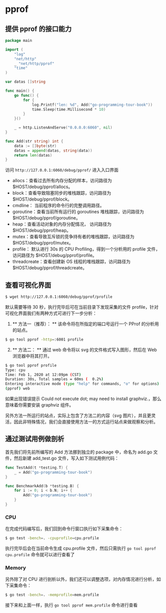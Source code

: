 # pprof

## 提供 pprof 的接口能力

```go
package main

import (
	"log"
	"net/http"
	_ "net/http/pprof"
	"time"
)

var datas []string

func main() {
	go func() {
		for {
			log.Printf("len: %d", Add("go-programming-tour-book"))
			time.Sleep(time.Millisecond * 10)
		}
	}()

	_ = http.ListenAndServe("0.0.0.0:6060", nil)
}

func Add(str string) int {
	data := []byte(str)
	datas = append(datas, string(data))
	return len(datas)
}
```

访问 `http://127.0.0.1:6060/debug/pprof/` 进入入口界面

+ allocs：查看过去所有内存分配的样本，访问路径为 $HOST/debug/pprof/allocs。
+ block：查看导致阻塞同步的堆栈跟踪，访问路径为 $HOST/debug/pprof/block。
+ cmdline： 当前程序的命令行的完整调用路径。
+ goroutine：查看当前所有运行的 goroutines 堆栈跟踪，访问路径为 $HOST/debug/pprof/goroutine。
+ heap：查看活动对象的内存分配情况， 访问路径为 $HOST/debug/pprof/heap。
+ mutex：查看导致互斥锁的竞争持有者的堆栈跟踪，访问路径为 $HOST/debug/pprof/mutex。
+ profile： 默认进行 30s 的 CPU Profiling，得到一个分析用的 profile 文件，访问路径为 $HOST/debug/pprof/profile。
+ threadcreate：查看创建新 OS 线程的堆栈跟踪，访问路径为 $HOST/debug/pprof/threadcreate。

## 查看可视化界面

```sh
$ wget http://127.0.0.1:6060/debug/pprof/profile   
```

默认需要等待 30 秒，执行完毕后可在当前目录下发现采集的文件 profile，针对可视化界面我们有两种方式可进行下一步分析：

1. ** 方法一（推荐）： ** 该命令将在所指定的端口号运行一个 PProf 的分析用的站点。
   
```sh
$ go tool pprof -http=:6001 profile
```

2. ** 方法二： ** 通过 web 命令将以 svg 的文件格式写入图形，然后在 Web 浏览器中将其打开。

```sh
$ go tool pprof profile
Type: cpu
Time: Feb 1, 2020 at 12:09pm (CST)
Duration: 30s, Total samples = 60ms (  0.2%)
Entering interactive mode (type "help" for commands, "o" for options)
(pprof) web
```

如果出现错误提示 Could not execute dot; may need to install graphviz.，那么意味着你需要安装 graphviz 组件。

另外方法一所运行的站点，实际上包含了方法二的内容（svg 图片），并且更灵活，因此非特殊情况，我们会直接使用方法一的方式运行站点来做观察和分析。

## 通过测试用例做剖析

首先我们将先前所编写的 Add 方法挪到独立的 package 中，命名为 add.go 文件，然后新建 add_test.go 文件，写入如下测试用例代码：

```go
func TestAdd(t *testing.T) {
	_ = Add("go-programming-tour-book")
}

func BenchmarkAdd(b *testing.B) {
	for i := 0; i < b.N; i++ {
		Add("go-programming-tour-book")
	}
}
```

### CPU

在完成代码编写后，我们回到命令行窗口执行如下采集命令：

```sh
$ go test -bench=. -cpuprofile=cpu.profile
```

执行完毕后会在当前命令生成 cpu.profile 文件，然后只需执行 `go tool pprof cpu.profile` 命令就可以进行查看了

### Memory

另外除了对 CPU 进行剖析以外，我们还可以调整选项，对内存情况进行分析，如下采集命令：

```sh
$ go test -bench=. -memprofile=mem.profile
```

接下来和上面一样，执行 `go tool pprof mem.profile` 命令进行查看

